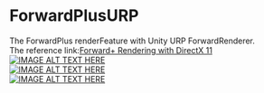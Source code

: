 # ForwardPlusURP
The ForwardPlus renderFeature with Unity URP ForwardRenderer.
<br>
The reference link:[Forward+ Rendering with DirectX 11](https://www.3dgep.com/forward-plus/)
<br>
[![IMAGE ALT TEXT HERE](https://img.youtube.com/vi/GKGNuyr8ceA/0.jpg)](https://www.youtube.com/watch?v=GKGNuyr8ceA)
<br>
[![IMAGE ALT TEXT HERE](https://img.youtube.com/vi/hHB6sF3T-wc/0.jpg)](https://www.youtube.com/watch?v=hHB6sF3T-wc)
<br>
[![IMAGE ALT TEXT HERE](https://img.youtube.com/vi/VpWxjQooq5k/0.jpg)](https://www.youtube.com/watch?v=VpWxjQooq5k)
